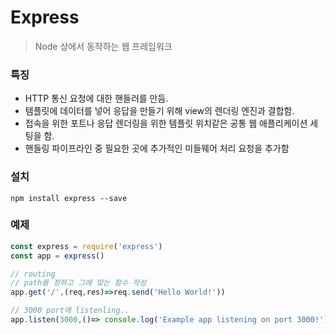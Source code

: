 # Express
> Node 상에서 동작하는 웹 프레임워크

### 특징
- HTTP 통신 요청에 대한 핸들러를 만듬.
- 템플릿에 데이터를 넣어 응답을 만들기 위해 view의 렌더링 엔진과 결합함.
- 접속을 위한 포트나 응답 렌더링을 위한 템플릿 위치같은 공통 웹 애플리케이션 세팅을 함.
- 핸들링 파이프라인 중 필요한 곳에 추가적인 미들웨어 처리 요청을 추가함

###  설치
```
npm install express --save
```
### 예제
```javascript
const express = require('express')
const app = express()

// routing 
// path를 정하고 그에 맞는 함수 작성
app.get('/',(req,res)=>req.send('Hello World!'))

// 3000 port에 listenling.. 
app.listen(3000,()=> console.log('Example app listening on port 3000!'))
```